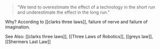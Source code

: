 > "We tend to overestimate the effect of a technology in the short run and underestimate the effect in the long run."

Why? According to [[clarks three laws]], failure of nerve and failure of imagination.

   
See Also: [[clarks three laws]], [[Three Laws of Robotics]], [[greys law]], [[Shermers Last Law]]